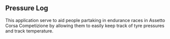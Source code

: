 ## Pressure Log

This application serve to aid people partaking in endurance races in Assetto Corsa Competizione by allowing them to easily keep track of tyre pressures and track temperature.
